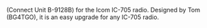 (Connect Unit B-9128B) for the Icom IC-705 radio. Designed by Tom (BG4TGO), it is an easy upgrade for any IC-705 radio.
